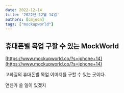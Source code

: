 ```yaml
---
date: 2022-12-14
title: '2022년 12월 14일'
authors: [cmjeon]
tags: ["mockupworld"]
---
```


## 휴대폰별 목업 구할 수 있는 MockWorld

[https://www.mockupworld.co/?s=iphone+14](https://www.mockupworld.co/?s=iphone+14)

고화질의 휴대폰별 목업 이미지를 구할 수 있는 곳이다.

언젠가 쓸 일이 있겠지

<!--truncate-->